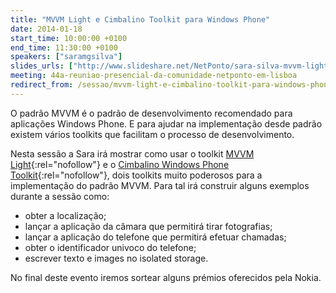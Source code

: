 ```yaml
---
title: "MVVM Light e Cimbalino Toolkit para Windows Phone"
date: 2014-01-18
start_time: 10:00:00 +0100
end_time: 11:30:00 +0100
speakers: ["saramgsilva"]
slides_urls: ["http://www.slideshare.net/NetPonto/sara-silva-mvvm-light-e-cimbalino-toolkits"]
meeting: 44a-reuniao-presencial-da-comunidade-netponto-em-lisboa
redirect_from: /sessao/mvvm-light-e-cimbalino-toolkit-para-windows-phone/
---
```

O padrão MVVM é o padrão de desenvolvimento recomendado para aplicações Windows Phone. E para ajudar na implementação desde padrão existem vários toolkits que facilitam o processo de desenvolvimento.

Nesta sessão a Sara irá mostrar como usar o toolkit [MVVM Light][1]{:rel="nofollow"} e o [Cimbalino Windows Phone Toolkit][2]{:rel="nofollow"}, dois toolkits muito poderosos para a implementação do padrão MVVM. Para tal irá construir alguns exemplos durante a sessão como:

- obter a localização;
- lançar a aplicação da câmara que permitirá tirar fotografias;
- lançar a aplicação do telefone que permitirá efetuar chamadas;
- obter o identificador univoco do telefone;
- escrever texto e images no isolated storage.

No final deste evento iremos sortear alguns prémios oferecidos pela Nokia.

[1]: http://mvvmlight.codeplex.com
[2]: http://cimbalino.org

